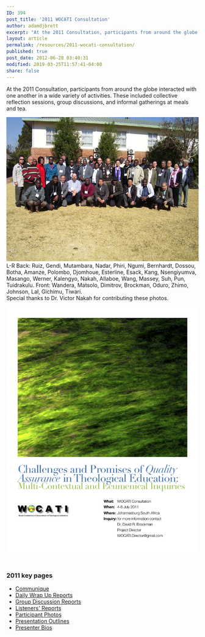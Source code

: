 ```yaml
---
ID: 394
post_title: '2011 WOCATI Consultation'
author: adamdjbrett
excerpt: "At the 2011 Consultation, participants from around the globe interacted with one another in a wide variety of activities."
layout: article
permalink: /resources/2011-wocati-consultation/
published: true
post_date: 2012-06-28 03:40:31
modified: 2019-03-25T11:57:41-04:00
share: false
---
```

At the 2011 Consultation, participants from around the globe interacted with one another in a wide variety of activities. These included collective reflection sessions, group discussions, and informal gatherings at meals and tea.

[![2011 WOCATI Consultation Group Photo](/wp-content/uploads/2012/06/WOCATI_2011_Group_s.jpg "WOCATI 2011 Group Photo")](/wp-content/uploads/2012/06/WOCATI_2011_Group_s.jpg) L-R Back: Ruiz, Gendi, Mutambara, Nadar, Phiri, Ngumi, Bernhardt, Dossou, Botha, Amanze, Polombo, Djomhoue, Esterline, Esack, Kang, Nsengiyumva, Masango, Werner, Kalengyo, Nakah, Allaboe, Wang, Massey, Suh, Pun, Tuidrakulu. Front: Wandera, Matsolo, Dimitrov, Brockman, Oduro, Zhimo, Johnson, Lal, Gichimu, Tiwari.  
Special thanks to Dr. Victor Nakah for contributing these photos.

[![2011 WOCATI - Johannesburg Consultation](/wp-content/uploads/2012/06/WOCATI_2011_Johannesburg_Consult.png "2011 WOCATI - Johannesburg Consultation")](/wp-content/uploads/2012/06/WOCATI_2011_Johannesburg_Consult.png)  



### 2011 key pages

*   [Communique](/resources/2011-wocati-consultation/2011-communique/)
*   [Daily Wrap Up Reports](/resources/2011-wocati-consultation/daily-wrap-up-reports/)
*   [Group Discussion Reports](/resources/2011-wocati-consultation/group-discussion-reports/)
*   [Listeners' Reports](/resources/2011-wocati-consultation/listenerss-reports/)
*   [Participant Photos](/resources/2011-wocati-consultation/2011-participant-photos/)
*   [Presentation Outlines](/resources/2011-wocati-consultation/presentation-outlines/)
*   [Presenter Bios](/resources/2011-wocati-consultation/presenter-bios/)
